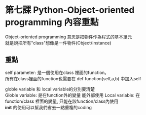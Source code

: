 # 第七課 Python-Object-oriented programming 內容重點
Object-oriented programming 意思是把物件作為程式的基本單元  
就是說把所有"class"想像是一件物件(Object/Instance)  
## 重點
self parameter: 是一個使用在class 裡面的function。  
所有在class裡面的function也需要在 def function(self,a,b) 中加入self  
  
globle variable 和 local variable的分別要清楚  
Globle variable: 是在function外的變量 能外部使用
Local variable:  在function/class 裡面的變量, 只能在該function/class內使用  
__init__ 的使用可以幫我們省去一點重複的coding  
